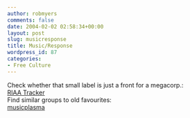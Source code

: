 ```yaml
---
author: robmyers
comments: false
date: 2004-02-02 02:58:34+00:00
layout: post
slug: musicresponse
title: Music/Response
wordpress_id: 87
categories:
- Free Culture
---
```


Check whether that small label is just a front for a megacorp.:  
[RIAA Tracker](http://www.magnetbox.com/riaa/)  
Find similar groups to old favourites:  
[musicplasma](http://www.musicplasma.com/)

  


